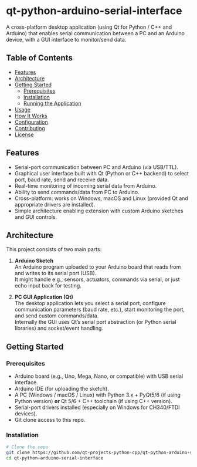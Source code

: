 # qt-python-arduino-serial-interface

A cross-platform desktop application (using Qt for Python / C++ and Arduino) that enables serial communication between a PC and an Arduino device, with a GUI interface to monitor/send data.

## Table of Contents
- [Features](#features)  
- [Architecture](#architecture)  
- [Getting Started](#getting-started)  
  - [Prerequisites](#prerequisites)  
  - [Installation](#installation)  
  - [Running the Application](#running-the-application)  
- [Usage](#usage)  
- [How It Works](#how-it-works)  
- [Configuration](#configuration)  
- [Contributing](#contributing)  
- [License](#license)  

## Features
- Serial-port communication between PC and Arduino (via USB/TTL).  
- Graphical user interface built with Qt (Python or C++ backend) to select port, baud rate, send and receive data.  
- Real-time monitoring of incoming serial data from Arduino.  
- Ability to send commands/data from PC to Arduino.  
- Cross-platform: works on Windows, macOS and Linux (provided Qt and appropriate drivers are installed).  
- Simple architecture enabling extension with custom Arduino sketches and GUI controls.

## Architecture
This project consists of two main parts:

1. **Arduino Sketch**  
   An Arduino program uploaded to your Arduino board that reads from and writes to its serial port (USB).  
   It might handle e.g., sensors, actuators, commands via serial, or just echo input back for testing.

2. **PC GUI Application (Qt)**  
   The desktop application lets you select a serial port, configure communication parameters (baud rate, etc.), start monitoring the port, and send custom commands/data.  
   Internally the GUI uses Qt’s serial port abstraction (or Python serial libraries) and socket/event handling.

## Getting Started

### Prerequisites
- Arduino board (e.g., Uno, Mega, Nano, or compatible) with USB serial interface.  
- Arduino IDE (for uploading the sketch).  
- A PC (Windows / macOS / Linux) with Python 3.x + PyQt5/6 (if using Python version) **or** Qt 5/6 + C++ toolchain (if using C++ version).  
- Serial-port drivers installed (especially on Windows for CH340/FTDI devices).  
- Git clone access to this repo.

### Installation
```bash
# Clone the repo
git clone https://github.com/qt-projects-python-cpp/qt-python-arduino-serial-interface.git
cd qt-python-arduino-serial-interface
